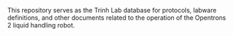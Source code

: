 This repository serves as the Trinh Lab database for protocols, labware definitions, and other documents related to the operation of the Opentrons 2 liquid handling robot.
